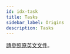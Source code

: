 ```yaml
---
id: idx-task
title: Tasks
sidebar_label: Origins
description: Tasks
---
```


[請參照原英文文件](../tasks/repo2docker)。
